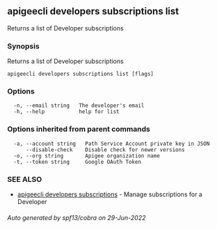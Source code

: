 ## apigeecli developers subscriptions list

Returns a list of Developer subscriptions

### Synopsis

Returns a list of Developer subscriptions

```
apigeecli developers subscriptions list [flags]
```

### Options

```
  -n, --email string   The developer's email
  -h, --help           help for list
```

### Options inherited from parent commands

```
  -a, --account string   Path Service Account private key in JSON
      --disable-check    Disable check for newer versions
  -o, --org string       Apigee organization name
  -t, --token string     Google OAuth Token
```

### SEE ALSO

* [apigeecli developers subscriptions](apigeecli_developers_subscriptions.md)	 - Manage subscriptions for a Developer

###### Auto generated by spf13/cobra on 29-Jun-2022
